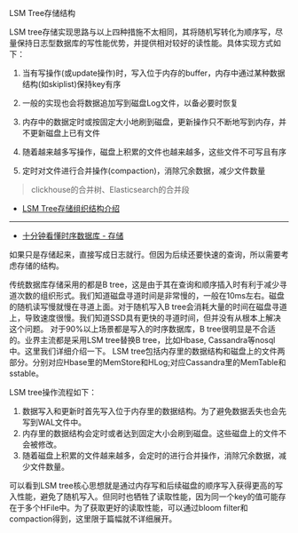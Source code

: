LSM Tree存储结构

LSM tree存储实现思路与以上四种措施不太相同，其将随机写转化为顺序写，尽量保持日志型数据库的写性能优势，并提供相对较好的读性能。具体实现方式如下：

1. 当有写操作(或update操作)时，写入位于内存的buffer，内存中通过某种数据结构(如skiplist)保持key有序

2. 一般的实现也会将数据追加写到磁盘Log文件，以备必要时恢复

3. 内存中的数据定时或按固定大小地刷到磁盘，更新操作只不断地写到内存，并不更新磁盘上已有文件

4. 随着越来越多写操作，磁盘上积累的文件也越来越多，这些文件不可写且有序

5. 定时对文件进行合并操作(compaction)，消除冗余数据，减少文件数量

> clickhouse的合并树、Elasticsearch的合并段

- [LSM Tree存储组织结构介绍](https://www.cnblogs.com/bangerlee/p/4307055.html)

---
- [十分钟看懂时序数据库 - 存储](https://juejin.cn/post/6844903477856960526)

如果只是存储起来，直接写成日志就行。但因为后续还要快速的查询，所以需要考虑存储的结构。

传统数据库存储采用的都是B tree，这是由于其在查询和顺序插入时有利于减少寻道次数的组织形式。我们知道磁盘寻道时间是非常慢的，一般在10ms左右。磁盘的随机读写慢就慢在寻道上面。对于随机写入B tree会消耗大量的时间在磁盘寻道上，导致速度很慢。我们知道SSD具有更快的寻道时间，但并没有从根本上解决这个问题。
对于90%以上场景都是写入的时序数据库，B tree很明显是不合适的。业界主流都是采用LSM tree替换B tree，比如Hbase, Cassandra等nosql中。这里我们详细介绍一下。
LSM tree包括内存里的数据结构和磁盘上的文件两部分。分别对应Hbase里的MemStore和HLog;对应Cassandra里的MemTable和sstable。

LSM tree操作流程如下：
1. 数据写入和更新时首先写入位于内存里的数据结构。为了避免数据丢失也会先写到WAL文件中。
2. 内存里的数据结构会定时或者达到固定大小会刷到磁盘。这些磁盘上的文件不会被修改。
3. 随着磁盘上积累的文件越来越多，会定时的进行合并操作，消除冗余数据，减少文件数量。

可以看到LSM tree核心思想就是通过内存写和后续磁盘的顺序写入获得更高的写入性能，避免了随机写入。但同时也牺牲了读取性能，因为同一个key的值可能存在于多个HFile中。为了获取更好的读取性能，可以通过bloom filter和compaction得到，这里限于篇幅就不详细展开。
